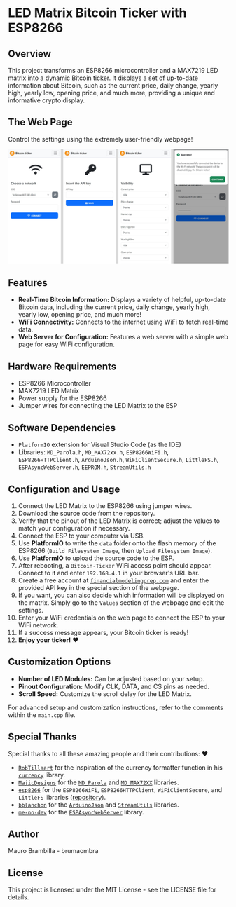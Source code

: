 
# LED Matrix Bitcoin Ticker with ESP8266

## Overview
This project transforms an ESP8266 microcontroller and a MAX7219 LED matrix into a dynamic Bitcoin ticker. It displays a set of up-to-date information about Bitcoin, such as the current price, daily change, yearly high, yearly low, opening price, and much more, providing a unique and informative crypto display.

## The Web Page
Control the settings using the extremely user-friendly webpage!

![Web page screenshot](docs/web_page_screenshots.jpg)

## Features
- **Real-Time Bitcoin Information:** Displays a variety of helpful, up-to-date Bitcoin data, including the current price, daily change, yearly high, yearly low, opening price, and much more!
- **WiFi Connectivity:** Connects to the internet using WiFi to fetch real-time data.
- **Web Server for Configuration:** Features a web server with a simple web page for easy WiFi configuration.

## Hardware Requirements
- ESP8266 Microcontroller
- MAX7219 LED Matrix
- Power supply for the ESP8266
- Jumper wires for connecting the LED Matrix to the ESP

## Software Dependencies
- `PlatformIO` extension for Visual Studio Code (as the IDE)
- Libraries: `MD_Parola.h`, `MD_MAX72xx.h`, `ESP8266WiFi.h`, `ESP8266HTTPClient.h`, `ArduinoJson.h`, `WiFiClientSecure.h`, `LittleFS.h`, `ESPAsyncWebServer.h`, `EEPROM.h`, `StreamUtils.h`

## Configuration and Usage
1. Connect the LED Matrix to the ESP8266 using jumper wires.
2. Download the source code from the repository.
3. Verify that the pinout of the LED Matrix is correct; adjust the values to match your configuration if necessary.
4. Connect the ESP to your computer via USB.
5. Use **PlatformIO** to write the `data` folder onto the flash memory of the ESP8266 (`Build Filesystem Image`, then `Upload Filesystem Image`).
6. Use **PlatformIO** to upload the source code to the ESP.
7. After rebooting, a `Bitcoin-Ticker` WiFi access point should appear. Connect to it and enter `192.168.4.1` in your browser's URL bar.
8. Create a free account at [`financialmodelingprep.com`](https://site.financialmodelingprep.com) and enter the provided API key in the special section of the webpage.
9. If you want, you can also decide which information will be displayed on the matrix. Simply go to the `Values` section of the webpage and edit the settings.
10. Enter your WiFi credentials on the web page to connect the ESP to your WiFi network.
11. If a success message appears, your Bitcoin ticker is ready!
12. **Enjoy your ticker!** ❤️

## Customization Options
- **Number of LED Modules:** Can be adjusted based on your setup.
- **Pinout Configuration:** Modify CLK, DATA, and CS pins as needed.
- **Scroll Speed:** Customize the scroll delay for the LED Matrix.

For advanced setup and customization instructions, refer to the comments within the `main.cpp` file.

## Special Thanks
Special thanks to all these amazing people and their contributions: ❤️
- [`RobTillaart`](https://github.com/RobTillaart) for the inspiration of the currency formatter function in his [`currency`](https://github.com/RobTillaart/Currency) library.
- [`MajicDesigns`](https://github.com/MajicDesigns) for the [`MD_Parola`](https://github.com/MajicDesigns/MD_Parola) and [`MD_MAX72XX`](https://github.com/MajicDesigns/MD_MAX72XX) libraries.
- [`esp8266`](https://github.com/esp8266) for the `ESP8266WiFi`, `ESP8266HTTPClient`, `WiFiClientSecure`, and `LittleFS` libraries ([repository](https://github.com/esp8266/Arduino)).
- [`bblanchon`](https://github.com/bblanchon) for the [`ArduinoJson`](https://github.com/bblanchon/ArduinoJson) and [`StreamUtils`](https://github.com/bblanchon/ArduinoStreamUtils) libraries.
- [`me-no-dev`](https://github.com/me-no-dev) for the [`ESPAsyncWebServer`](https://github.com/me-no-dev/ESPAsyncWebServer) library.

## Author
Mauro Brambilla - brumaombra

## License
This project is licensed under the MIT License - see the LICENSE file for details.
